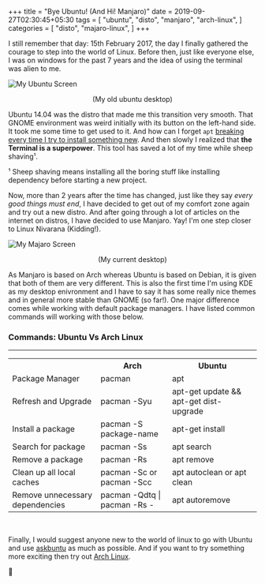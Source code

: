 +++
title = "Bye Ubuntu! (And Hi! Manjaro)"
date = 2019-09-27T02:30:45+05:30
tags = [
    "ubuntu",
    "disto",
    "manjaro",
    "arch-linux",
]
categories = [
    "disto",
    "majaro-linux",
]
+++

I still remember that day: 15th February 2017, the day I finally gathered the courage to step into the world of Linux. Before then, just like everyone else, I was on windows for the past 7 years and the idea of using the terminal was alien to me.  

![My Ubuntu Screen](/img/ubuntu.png) 
<center>(My old ubuntu desktop)</center>

Ubuntu 14.04 was the distro that made me this transition very smooth. That GNOME environment was weird initially with its button on the left-hand side. It took me some time to get used to it. And how can I forget `apt` [breaking every time I try to install something new](https://askubuntu.com/questions/15433/unable-to-lock-the-administration-directory-var-lib-dpkg-is-another-process). And then slowly  I realized that **the Terminal is a superpower**. This tool has saved a lot of my time while sheep shaving¹.

¹ Sheep shaving means installing all the boring stuff like installing dependency before starting a new project.

Now, more than 2 years after the time has changed, just like they say _every good things must end_, I have decided to get out of my comfort zone again and try out a new distro. And after going through a lot of articles on the internet on distros, I have decided to use Manjaro. Yay! I'm one step closer to Linux Nivarana (Kidding!).

![My Majaro Screen](/img/manjaro.png) 
<center>(My current desktop)</center>

As Manjaro is based on Arch whereas Ubuntu is based on Debian, it is given that both of them are very different. This is also the first time I'm using KDE as my desktop enivronment and I have to say it has some really nice themes and in general more stable than GNOME (so far!). One major difference comes while working with default package managers. I have listed common commands will working with those below.   

### Commands: Ubuntu Vs Arch Linux 
<hr>

<table style="width:100%">
  <tr>
    <th></th>
    <th>Arch</th>
    <th>Ubuntu</th>
  </tr>
  <tr>
    <td>Package Manager</td>
    <td>pacman</td>
    <td>apt</td>
  </tr>
  <tr>
    <td>Refresh and Upgrade</td>
    <td>pacman -Syu</td>
    <td>apt-get update && apt-get dist-upgrade</td>
  </tr>  
  <tr>
    <td>Install a package</td>
    <td>pacman -S package-name</td>
    <td>apt-get install</td>
  </tr>  
  <tr>
    <td>Search for package</td>
    <td>pacman -Ss</td>
    <td>apt search</td>
  </tr>  
  <tr>
    <td>Remove a package</td>
    <td>pacman -Rs</td>
    <td>apt remove</td>
  </tr>  
  <tr>
    <td>Clean up all local caches</td>
    <td>pacman -Sc or pacman -Scc</td>
    <td>apt autoclean or apt clean</td>
  </tr>  
  <tr>
    <td>Remove unnecessary dependencies</td>
    <td>pacman -Qdtq | pacman -Rs -</td>
    <td>apt autoremove</td>
  </tr>  
</table>

<br>

Finally, I would suggest anyone new to the world of linux to go with Ubuntu and use [askbuntu](https://askubuntu.com/) as much as possible. And if you want to try something more exciting then try out [Arch Linux](https://www.archlinux.org/).

:raising_hand:
